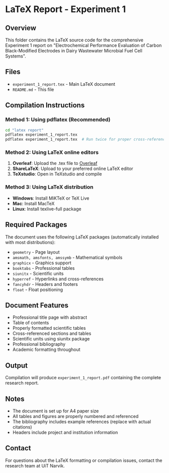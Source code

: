 # LaTeX Report - Experiment 1

## Overview
This folder contains the LaTeX source code for the comprehensive Experiment 1 report on "Electrochemical Performance Evaluation of Carbon Black-Modified Electrodes in Dairy Wastewater Microbial Fuel Cell Systems".

## Files
- `experiment_1_report.tex` - Main LaTeX document
- `README.md` - This file

## Compilation Instructions

### Method 1: Using pdflatex (Recommended)
```bash
cd "latex report"
pdflatex experiment_1_report.tex
pdflatex experiment_1_report.tex  # Run twice for proper cross-references
```

### Method 2: Using LaTeX online editors
1. **Overleaf**: Upload the .tex file to [Overleaf](https://www.overleaf.com)
2. **ShareLaTeX**: Upload to your preferred online LaTeX editor
3. **TeXstudio**: Open in TeXstudio and compile

### Method 3: Using LaTeX distribution
- **Windows**: Install MiKTeX or TeX Live
- **Mac**: Install MacTeX
- **Linux**: Install texlive-full package

## Required Packages
The document uses the following LaTeX packages (automatically installed with most distributions):
- `geometry` - Page layout
- `amsmath, amsfonts, amssymb` - Mathematical symbols
- `graphicx` - Graphics support
- `booktabs` - Professional tables
- `siunitx` - Scientific units
- `hyperref` - Hyperlinks and cross-references
- `fancyhdr` - Headers and footers
- `float` - Float positioning

## Document Features
- Professional title page with abstract
- Table of contents
- Properly formatted scientific tables
- Cross-referenced sections and tables
- Scientific units using siunitx package
- Professional bibliography
- Academic formatting throughout

## Output
Compilation will produce `experiment_1_report.pdf` containing the complete research report.

## Notes
- The document is set up for A4 paper size
- All tables and figures are properly numbered and referenced
- The bibliography includes example references (replace with actual citations)
- Headers include project and institution information

## Contact
For questions about the LaTeX formatting or compilation issues, contact the research team at UiT Narvik. 